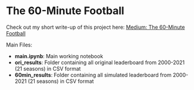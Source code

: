 # The 60-Minute Football

Check out my short write-up of this project here: [Medium: The 60-Minute Football](https://songyingho.medium.com/the-60-minute-football-ba4f19028ca6)

Main Files:
- **main.ipynb**: Main working notebook
- **ori_results**: Folder containing all original leaderboard from 2000-2021 (21 seasons) in CSV format
- **60min_results**: Folder containing all simulated leaderboard from 2000-2021 (21 seasons) in CSV format
